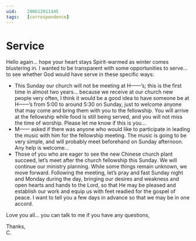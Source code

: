 ```yaml
---
uid:	200612011445
tags:	[correspondence]
---
```

  
# Service

Hello again… hope your heart stays Spirit-warmed as winter comes blustering in. I wanted to be transparent with some opportunities to serve… to see whether God would have serve in these specific ways:

- This Sunday our church will not be meeting at H——’s; this is the first time in almost two years… because we receive at our church new people very often, I think it would be a good idea to have someone be at H——’s from 5:00 to around 5:30 on Sunday, just to welcome anyone that may come and bring them with you to the fellowship. You will arrive at the fellowship while food is still being served, and you will not miss the time of worship. Please let me know if this is you…
- M—— asked if there was anyone who would like to participate in leading the music with him for the fellowship meeting. The music is going to be very simple, and will probably meet beforehand on Sunday afternoon. Any help is welcome…
- Those of you who are eager to see the new Chinese church plant succeed, let’s meet after the church fellowship this Sunday. We will continue our ministry planning. While some things remain unknown, we move forward. Following the meeting, let’s pray and fast Sunday night and Monday during the day, bringing our desires and weakness and open hearts and hands to the Lord, so that He may be pleased and establish our work and equip us with feet readied for the gospel of peace. I want to tell you a few days in advance so that we may be in one accord.

Love you all… you can talk to me if you have any questions,

Thanks,  
C.
